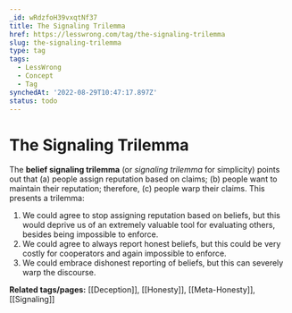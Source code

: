 ```yaml
---
_id: wRdzfoH39vxqtNf37
title: The Signaling Trilemma
href: https://lesswrong.com/tag/the-signaling-trilemma
slug: the-signaling-trilemma
type: tag
tags:
  - LessWrong
  - Concept
  - Tag
synchedAt: '2022-08-29T10:47:17.897Z'
status: todo
---
```


# The Signaling Trilemma

The **belief signaling trilemma** (or *signaling trilemma* for simplicity) points out that (a) people assign reputation based on claims; (b) people want to maintain their reputation; therefore, (c) people warp their claims. This presents a trilemma:

1. We could agree to stop assigning reputation based on beliefs, but this would deprive us of an extremely valuable tool for evaluating others, besides being impossible to enforce.
2. We could agree to always report honest beliefs, but this could be very costly for cooperators and again impossible to enforce.
3. We could embrace dishonest reporting of beliefs, but this can severely warp the discourse.

**Related tags/pages:** [[Deception]], [[Honesty]], [[Meta-Honesty]], [[Signaling]]
